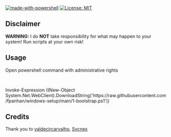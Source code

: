
[![made-with-powershell](https://img.shields.io/badge/PowerShell-1f425f?logo=Powershell)](https://microsoft.com/PowerShell)
[![License: MIT](https://img.shields.io/badge/License-MIT-yellow.svg)](https://opensource.org/licenses/MIT)

## Disclaimer

**WARNING:** I do **NOT** take responsibility for what may happen to your system! Run scripts at your own risk!

## Usage

Open powershell command with administrative rights
<p>&nbsp;</p>
Invoke-Expression ((New-Object System.Net.WebClient).DownloadString('https://raw.githubusercontent.com/fpanhan/windows-setup/main/1-bootstrap.ps1'))

## Credits

Thank you to [valdecircarvalho](https://github.com/valdecircarvalho/), [Sycnex](https://github.com/Sycnex)

